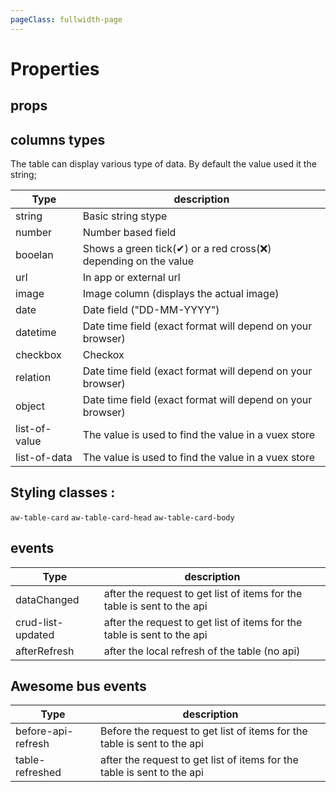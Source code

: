 ```yaml
---
pageClass: fullwidth-page
---
```


# Properties


## props


<ClientOnly>
<ComponentDoc :component="'AwesomeTable'">
<template v-slot:prop-col-description="{prop}">
<template v-if="prop.name == 'rows'">
  {{ prop.description || prop.note }}.<br/>
  This is an array containing the list of columns definitions. This definition ca be a string representing the field to display or an object that allow more advance configuration. <br/>
  Example:<br/>
  <code>
  {
    label: 'joined On',
    field: 'createdAt',
    type: 'date',
  }
  </code>
  <ul>
  <li>- See <a href="https://xaksis.github.io/vue-good-table/guide/configuration/column-options.html">Vue good table documentation</a> for more detail on row configuration.</li>
  <li>- See <a href="#columns-types"> Column types</a> for more info on suppoerted column types.</li>
  </ul>
</template>
</template>
</ComponentDoc>
</ClientOnly>


## columns types

The table can display various type of data. By default the value used it the string;

| Type          | description                                                                     |
|---------------|---------------------------------------------------------------------------------|
| string        | Basic string stype                                                              |
| number        | Number based field                                                              |
| booelan       | Shows a green tick(✔) or a red cross(❌) depending on the value                  |
| url           | In app or external url                                                          |
| image         | Image column (displays the actual image)                                        |
| date          | Date field ("DD-MM-YYYY")                                                       |
| datetime      | Date time field (exact format will depend on your browser)                      |
| checkbox      | Checkox                                                                         |
| relation      | Date time field (exact format will depend on your browser) <Badge text="beta"/> |
| object        | Date time field (exact format will depend on your browser)                      |
| list-of-value | The value is used to find the value in a vuex store                             |
| list-of-data  | The value is used to find the value in a vuex store                             |



## Styling classes :

`aw-table-card`
`aw-table-card-head`
`aw-table-card-body`


## events


| Type              | description                                                             |
|-------------------|-------------------------------------------------------------------------|
| dataChanged       | after the request to get list of items for the table is sent to the api |
| crud-list-updated | after the request to get list of items for the table is sent to the api |
| afterRefresh      | after the local refresh of the table (no api)                           |


## Awesome bus events


| Type               | description                                                              |
|--------------------|--------------------------------------------------------------------------|
| before-api-refresh | Before the request to get list of items for the table is sent to the api |
| table-refreshed    | after the request to get list of items for the table is sent to the api  |



